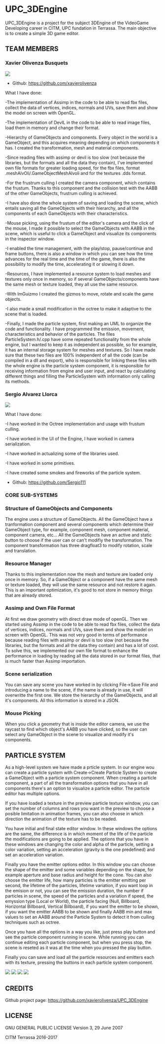 # UPC_3DEngine

UPC_3DEngine is a project for the subject 3DEngine of the VideoGame Developing career in CITM, UPC fundation in Terrassa.
The main objective is to create a simple 3D game editor.

## TEAM MEMBERS

### Xavier Olivenza Busquets

![](https://github.com/xavierolivenza/UPC_3DEngine/blob/master/docs/Xavier_Olivenza.png?raw=true)

- Github: https://github.com/xavierolivenza

What I have done:

-The implementation of Assimp in the code to be able to read fbx files, collect the data of vertices, indices, normals and UVs, save them and show the model on screen with OpenGL.

-The implementation of DevIL in the code to be able to read image files, load them in memory and change their format.

-Hierarchy of GameObjects and components. Every object in the world is a GameObject, and this acquires meaning depending on which components it has. I created the transformation, mesh and material components.

-Since reading files with assimp or devil is too slow (not because the libraries, but the formats and all the data they contain), I've implemented own file formats for greater loading speed, for the fbx files, format .meshAlvOli/.GameObjectMeshAlvoli and for the textures .dds format.

-For the frustrum culling I created the camera component, which contains the frustum. Thanks to this component and the collision test with the AABB of the other GameObjects, frustrum culling is achieved.

-I have also done the whole system of saving and loading the scene, which entails saving all the GameObjects with their hierarchy, and all the components of each GameObjects with their characteristics.

-Mouse picking, using the frustum of the editor's camera and the click of the mouse, I made it possible to select the GameObjects with AABB in the scene, which is useful to click a GameObject and visualize its components in the inspector window.

-I enabled the time management, with the play/stop, pause/continue and frame buttons, there is also a window in which you can see how the time advances for the real time and the time of the game, there is also the possibility to modify the time, accelerating it or slowing it down.

-Resources, I have implemented a resource system to load meshes and textures only once in memory, so if several GameObjects/components have the same mesh or texture loaded, they all use the same resource.

-With ImGuizmo I created the gizmos to move, rotate and scale the game objects.

-I also made a small modification in the octree to make it adaptive to the scene that is loaded.

-Finally, I made the particle system, first making an UML to organize the code and functionality. I have programmed the emission, movement, characteristics and behavior of the particles. The files ParticleSystem.h/.cpp have some repeated functionality from the whole engine, but I wanted to keep it as independent as possible, so for example, it has an internal storage system for meshes and textures. So I have made sure that these two files are 100% independent of all the code (can be compiled in a dll and export), who is responsible for linking these files with the whole engine is the particle system component, it is responsible for receiving information from engine and user input, and react by calculating different things and filling the ParticleSystem with information only calling its methods.

### Sergio Alvarez Llorca

![](https://github.com/xavierolivenza/UPC_3DEngine/blob/master/docs/Sergio_Alvarez.png?raw=true)

What I have done:

-I have worked in the Octree implementation and usage with frustum culling.

-I have worked in the UI of the Engine, I have worked in camera serialization.

-I have worked in actualizing some of the libraries used.

-I have worked in some primitives.

-I have created some smokes and fireworks of the particle system.

 - Github: https://github.com/Sergio111

### CORE SUB-SYSTEMS

### Structure of GameObjects and Components

The engine uses a structure of GameObjects. All the GameObject have a tranformation component and several components which determine their GameObject type, for example, component mesh, component material, component camera, etc... All the GameObjects have an active and static button to choose if the user can or can't modifiy the transformation. The component transformation has three dragfloat3 to modify rotation, scale and translation.

### Resource Manager

Thanks to this implementation now the mesh and texture are loaded only once in memory. So, if a GameObject or a component have the same mesh or texture loaded, they will use the same resource and not restore it again. This is an important optimization, it's good to not store in memory things that are already stored.

### Assimp and Own File Format

At first we draw geometry with direct draw mode of openGL. Then we started using Assimp in the code to be able to read fbx files, collect the data of vertices, indices, normals and UVs, save them and show the model on screen with OpenGL. This was not very good in terms of performance because reading files with assimp or devil is too slow (not because the libraries, but the formats and all the data they contain) and has a lot of cost. To solve this, we implemented our own file format to enhance the performance in loading by reading all the data stored in our format files, that is much faster than Assimp importation.

### Scene serialization

You can save any scene you have worked in by clicking File->Save File and introducing a name to the scene, if the name is already in use, it will overwritte the first one. We store the hierarchy of the GameObjects, and all it's components. All this information is stored in a JSON.

### Mouse Picking

When you click a geometry that is inside the editor camera, we use the raycast to find which object's AABB you have clicked, so the user can select any GameObject in the scene to visualize and modify it's components.

## PARTICLE SYSTEM

As a high-level system we have made a prticle system. In our engine wou can create a particle system with Create->Create Particle System to create a GameObject with a particle system component. When creating a particle component, a part of all the transformation options that you have in all components there's an option to visualize a particle editor. The particle editor has multiple options.

If you have loaded a texture in the preview particle texture window, you can set the number of columns and rows you want in the preview to choose a posible limitation in animation frames, you can also choose in which direction the animation of the texture has to be readed.

You have initial and final state editor window. In these windows the options are the same, the difference is in which moment of the life of the particle the modifications are going to be applied. The options that you have in these windows are changing the color and alpha of the particle, setting a color variation, setting an acceleration (gravity is the one predefined) and set an acceleration variation.

Finally you have the emitter options editor. In this window you can choose the shape of the emitter and some variables depending on the shape, for example aperture and base radius and height for the cone. You can also choose the emitter life, how many particles is the emitter emitting per second, the lifetime of the particles, lifetime variation, if you want loop in the emision or not, you can see the emission duration, the number if particles in scene, the speed of the particles and a variation if speed, the emyssion type (Local or World), the particle facing (Null, Billboard, Horizontal Billboard, Vertical Billboard), if you want the emitter to be shown, if you want the emitter AABB to be shown and finally AABB min and max values to set an AABB around the Particle System to detect it from culling techniques such as octree.

Once you have all the options in a way you like, just press play button and see the particle component running in scene. While running you can continue editing each particle component, but when you press stop, the scene is reseted as it was at the time when you pressed the play button.

Finally you can save and load all the particle resources and emitters each with its texture, pressing the buttons in each particle system component.

![](https://github.com/xavierolivenza/UPC_3DEngine/blob/master/docs/GIF01.gif?raw=true)
![](https://github.com/xavierolivenza/UPC_3DEngine/blob/master/docs/GIF02.gif?raw=true)
![](https://github.com/xavierolivenza/UPC_3DEngine/blob/master/docs/GIF03.gif?raw=true)
![](https://github.com/xavierolivenza/UPC_3DEngine/blob/master/docs/GIF04.gif?raw=true)

## CREDITS

Github project page: https://github.com/xavierolivenza/UPC_3DEngine

## LICENSE

 GNU GENERAL PUBLIC LICENSE Version 3, 29 June 2007

CITM Terrassa 2016-2017
